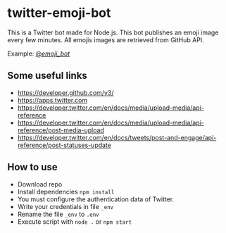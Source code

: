 # twitter-emoji-bot

This is a Twitter bot made for Node.js. This bot publishes an emoji image every few minutes. All emojis images are retrieved from GitHub API.  

Example: [@_emoji_bot_](https://twitter.com/_emoji_bot_)  

## Some useful links
* https://developer.github.com/v3/
* https://apps.twitter.com 
* https://developer.twitter.com/en/docs/media/upload-media/api-reference
* https://developer.twitter.com/en/docs/media/upload-media/api-reference/post-media-upload
* https://developer.twitter.com/en/docs/tweets/post-and-engage/api-reference/post-statuses-update

## How to use
* Download repo
* Install dependencies `npm install`
* You must configure the authentication data of Twitter.
 * Write your credentials in file `_env`
 * Rename the file `_env` to `.env`
* Execute script with `node .` or `npm start`
